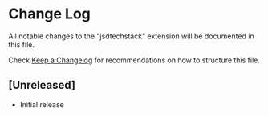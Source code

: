 # Change Log

All notable changes to the "jsdtechstack" extension will be documented in this file.

Check [Keep a Changelog](http://keepachangelog.com/) for recommendations on how to structure this file.

## [Unreleased]

- Initial release